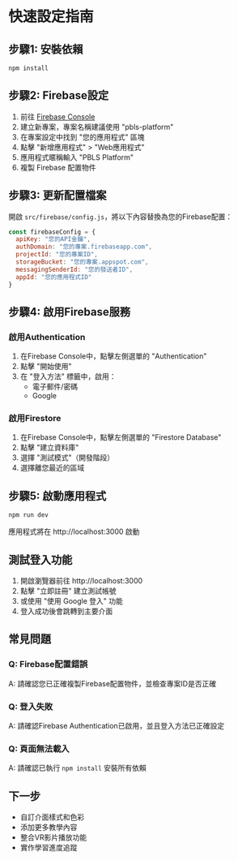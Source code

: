 # 快速設定指南

## 步驟1: 安裝依賴
```bash
npm install
```

## 步驟2: Firebase設定

1. 前往 [Firebase Console](https://console.firebase.google.com/)
2. 建立新專案，專案名稱建議使用 "pbls-platform"
3. 在專案設定中找到 "您的應用程式" 區塊
4. 點擊 "新增應用程式" > "Web應用程式"
5. 應用程式暱稱輸入 "PBLS Platform"
6. 複製 Firebase 配置物件

## 步驟3: 更新配置檔案

開啟 `src/firebase/config.js`，將以下內容替換為您的Firebase配置：

```javascript
const firebaseConfig = {
  apiKey: "您的API金鑰",
  authDomain: "您的專案.firebaseapp.com",
  projectId: "您的專案ID",
  storageBucket: "您的專案.appspot.com",
  messagingSenderId: "您的發送者ID",
  appId: "您的應用程式ID"
}
```

## 步驟4: 啟用Firebase服務

### 啟用Authentication
1. 在Firebase Console中，點擊左側選單的 "Authentication"
2. 點擊 "開始使用"
3. 在 "登入方法" 標籤中，啟用：
   - 電子郵件/密碼
   - Google

### 啟用Firestore
1. 在Firebase Console中，點擊左側選單的 "Firestore Database"
2. 點擊 "建立資料庫"
3. 選擇 "測試模式"（開發階段）
4. 選擇離您最近的區域

## 步驟5: 啟動應用程式

```bash
npm run dev
```

應用程式將在 http://localhost:3000 啟動

## 測試登入功能

1. 開啟瀏覽器前往 http://localhost:3000
2. 點擊 "立即註冊" 建立測試帳號
3. 或使用 "使用 Google 登入" 功能
4. 登入成功後會跳轉到主要介面

## 常見問題

### Q: Firebase配置錯誤
A: 請確認您已正確複製Firebase配置物件，並檢查專案ID是否正確

### Q: 登入失敗
A: 請確認Firebase Authentication已啟用，並且登入方法已正確設定

### Q: 頁面無法載入
A: 請確認已執行 `npm install` 安裝所有依賴

## 下一步

- 自訂介面樣式和色彩
- 添加更多教學內容
- 整合VR影片播放功能
- 實作學習進度追蹤
